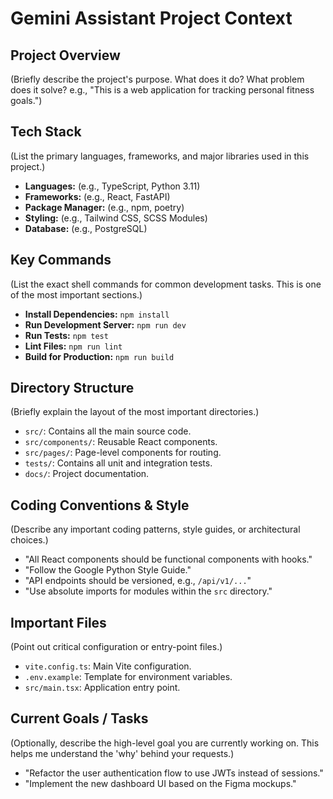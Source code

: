 # Gemini Assistant Project Context

## Project Overview

(Briefly describe the project's purpose. What does it do? What problem does it solve? e.g., "This is a web application for tracking personal fitness goals.")

## Tech Stack

(List the primary languages, frameworks, and major libraries used in this project.)
- **Languages:** (e.g., TypeScript, Python 3.11)
- **Frameworks:** (e.g., React, FastAPI)
- **Package Manager:** (e.g., npm, poetry)
- **Styling:** (e.g., Tailwind CSS, SCSS Modules)
- **Database:** (e.g., PostgreSQL)

## Key Commands

(List the exact shell commands for common development tasks. This is one of the most important sections.)
- **Install Dependencies:** `npm install`
- **Run Development Server:** `npm run dev`
- **Run Tests:** `npm test`
- **Lint Files:** `npm run lint`
- **Build for Production:** `npm run build`

## Directory Structure

(Briefly explain the layout of the most important directories.)
- `src/`: Contains all the main source code.
- `src/components/`: Reusable React components.
- `src/pages/`: Page-level components for routing.
- `tests/`: Contains all unit and integration tests.
- `docs/`: Project documentation.

## Coding Conventions & Style

(Describe any important coding patterns, style guides, or architectural choices.)
- "All React components should be functional components with hooks."
- "Follow the Google Python Style Guide."
- "API endpoints should be versioned, e.g., `/api/v1/...`"
- "Use absolute imports for modules within the `src` directory."

## Important Files

(Point out critical configuration or entry-point files.)
- `vite.config.ts`: Main Vite configuration.
- `.env.example`: Template for environment variables.
- `src/main.tsx`: Application entry point.

## Current Goals / Tasks

(Optionally, describe the high-level goal you are currently working on. This helps me understand the 'why' behind your requests.)
- "Refactor the user authentication flow to use JWTs instead of sessions."
- "Implement the new dashboard UI based on the Figma mockups."